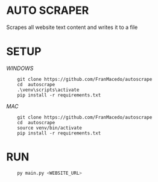 # AUTO SCRAPER

Scrapes all website text content and writes it to a file

# SETUP

_WINDOWS_
```
    git clone https://github.com/FranMacedo/autoscrape
    cd  autoscrape
    .\venv\scripts\activate
    pip install -r requirements.txt
```


_MAC_
```
    git clone https://github.com/FranMacedo/autoscrape
    cd  autoscrape
    source venv/bin/activate
    pip install -r requirements.txt
```

# RUN
``` python
    py main.py <WEBSITE_URL>
```
